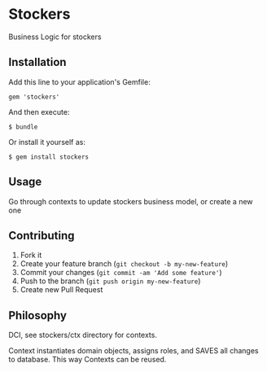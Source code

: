 # Stockers

Business Logic for stockers

## Installation

Add this line to your application's Gemfile:

    gem 'stockers'

And then execute:

    $ bundle

Or install it yourself as:

    $ gem install stockers

## Usage

Go through contexts to update stockers business model, or create a new one

## Contributing

1. Fork it
2. Create your feature branch (`git checkout -b my-new-feature`)
3. Commit your changes (`git commit -am 'Add some feature'`)
4. Push to the branch (`git push origin my-new-feature`)
5. Create new Pull Request

## Philosophy

DCI, see stockers/ctx directory for contexts. 

Context instantiates domain objects, assigns roles, and SAVES all changes
to database. This way Contexts can be reused.
